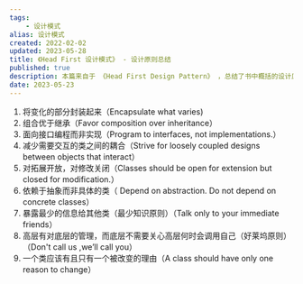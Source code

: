 ```yaml
---
tags: 
    - 设计模式
alias: 设计模式
created: 2022-02-02
updated: 2023-05-28
title: 《Head First 设计模式》 - 设计原则总结
published: true
description: 本篇来自于 《Head First Design Pattern》 ，总结了书中概括的设计原则
date: 2023-05-23
---
```


1. 将变化的部分封装起来（Encapsulate what varies)
2. 组合优于继承（Favor composition over inheritance）
3. 面向接口编程而非实现（Program to interfaces, not implementations.）
4. 减少需要交互的类之间的耦合（Strive for loosely coupled designs between objects that interact）
5. 对拓展开放，对修改关闭（Classes should be open for extension but closed for modification.）
6. 依赖于抽象而非具体的类（ Depend on abstraction. Do not depend on concrete classes）
7. 暴露最少的信息给其他类（最少知识原则）（Talk only to your immediate friends）
8. 高层有对底层的管理，而底层不需要关心高层何时会调用自己（好莱坞原则）（Don't call us ,we’ll call you）
9. 一个类应该有且只有一个被改变的理由（A class should have only one reason to change）
